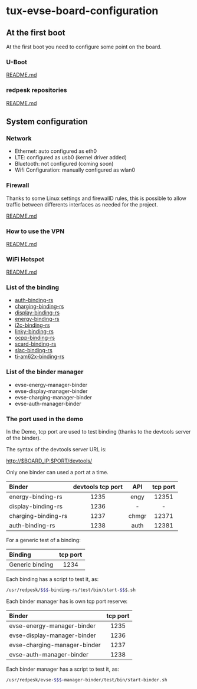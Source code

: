 # tux-evse-board-configuration

## At the first boot

At the first boot you need to configure some point on the board.

### U-Boot

[README.md](./uboot/README.md)

### redpesk repositories

[README.md](./repositories_config/README.md)

## System configuration

### Network

- Ethernet: auto configured as eth0
- LTE: configured as usb0 (kernel driver added)
- Bluetooth: not configured (coming soon)
- Wifi Configuration: manually configured as wlan0

### Firewall

Thanks to some Linux settings and firewallD rules, this is possible to allow traffic between differents interfaces as needed for the project.

[README.md](./firewall/README.md)

### How to use the VPN

[README.md](./network/README.md)

### WiFi Hotspot

[README.md](./hotspot_wifi/README.md)

### List of the binding

- [auth-binding-rs](https://github.com/tux-evse/auth-binding-rs)
- [charging-binding-rs](https://github.com/tux-evse/charging-binding-rs)
- [display-binding-rs](https://github.com/tux-evse/display-binding-rs)
- [energy-binding-rs](https://github.com/tux-evse/energy-binding-rs)
- [i2c-binding-rs](https://github.com/tux-evse/i2c-binding-rs)
- [linky-binding-rs](https://github.com/tux-evse/linky-binding-rs)
- [ocpp-binding-rs](https://github.com/tux-evse/ocpp-binding-r)
- [scard-binding-rs](https://github.com/tux-evse/scard-binding-rs)
- [slac-binding-rs](https://github.com/tux-evse/slac-binding-rs)
- [ti-am62x-binding-rs](https://github.com/tux-evse/ti-am62x-binding-rs)

### List of the binder manager

- evse-energy-manager-binder
- evse-display-manager-binder
- evse-charging-manager-binder
- evse-auth-manager-binder

### The port used in the demo

In the Demo, tcp port are used to test binding (thanks to the devtools server of the binder).

The syntax of the devtools server URL is:

<http://$BOARD_IP:$PORT/devtools/>

Only one binder can used a port at a time.

| Binder   | devtools tcp port          | API          | tcp port          |
| :--------------- |:---------------:|:---------------:|:---------------:|
| energy-binding-rs  | 1235        | engy        | 12351        |
| display-binding-rs  | 1236             | -        | -        |
| charging-binding-rs  | 1237          | chmgr        | 12371        |
| auth-binding-rs  | 1238          | auth        | 12381        |

For a generic test of a binding:

| Binding   | tcp port          |
| :--------------- | :---------------: |
| Generic binding | 1234        |

Each binding has a script to test it, as:

```bash
/usr/redpesk/$$$-binding-rs/test/bin/start-$$$.sh
```

Each binder manager has is own tcp port reserve:

| Binder   | tcp port          |
| :--------------- |:---------------:|
| evse-energy-manager-binder  | 1235        |
| evse-display-manager-binder  | 1236             |
| evse-charging-manager-binder  | 1237          |
| evse-auth-manager-binder  | 1238          |

Each binder manager has a script to test it, as:

```bash
/usr/redpesk/evse-$$$-manager-binder/test/bin/start-binder.sh
```

